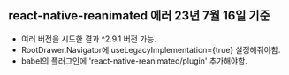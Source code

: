## react-native-reanimated 에러 23년 7월 16일 기준

  - 여러 버전을 시도한 결과 ^2.9.1 버전 가능.
  - RootDrawer.Navigator에 useLegacyImplementation={true} 설정해줘야함.
  - babel의 플러그인에 'react-native-reanimated/plugin' 추가해야함.